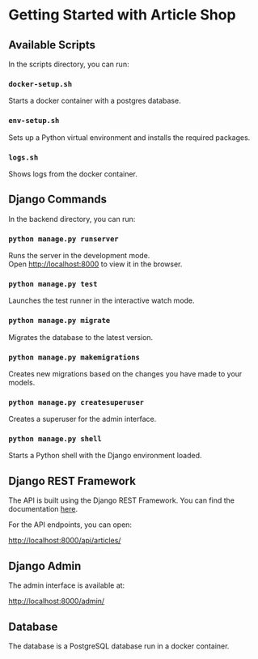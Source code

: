 # Getting Started with Article Shop

## Available Scripts

In the scripts directory, you can run:

### `docker-setup.sh`

Starts a docker container with a postgres database.

### `env-setup.sh`

Sets up a Python virtual environment and installs the required packages.

### `logs.sh`
Shows logs from the docker container.

## Django Commands

In the backend directory, you can run:

### `python manage.py runserver`

Runs the server in the development mode.<br />
Open [http://localhost:8000](http://localhost:8000) to view it in the browser.

### `python manage.py test`

Launches the test runner in the interactive watch mode.

### `python manage.py migrate`

Migrates the database to the latest version.

### `python manage.py makemigrations`

Creates new migrations based on the changes you have made to your models.

### `python manage.py createsuperuser`

Creates a superuser for the admin interface.

### `python manage.py shell`

Starts a Python shell with the Django environment loaded.

## Django REST Framework

The API is built using the Django REST Framework. You can find the documentation [here](https://www.django-rest-framework.org/).

For the API endpoints, you can open:

[http://localhost:8000/api/articles/](http://localhost:8000/api/articles/)

## Django Admin

The admin interface is available at:

[http://localhost:8000/admin/](http://localhost:8000/admin/)

## Database

The database is a PostgreSQL database run in a docker container.

